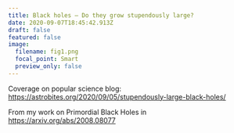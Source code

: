 ```yaml
---
title: Black holes – Do they grow stupendously large?
date: 2020-09-07T18:45:42.913Z
draft: false
featured: false
image:
  filename: fig1.png
  focal_point: Smart
  preview_only: false
---
```

Coverage on popular science blog: <https://astrobites.org/2020/09/05/stupendously-large-black-holes/>

From my work on Primordial Black Holes in <https://arxiv.org/abs/2008.08077>